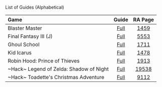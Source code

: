 List of Guides (Alphabetical)

|Game|Guide|RA Page|
|:--|:--:|:--:|
|Blaster Master | [Full](Blaster-Master-(NES)) | [1459](https://retroachievements.org/game/1459)|
|Final Fantasy III (J) | [Full](Final-Fantasy-III-(J)-(NES)) | [5553](https://retroachievements.org/game/5553)|
|Ghoul School | [Full](Ghoul-School-(NES)) | [1711](https://retroachievements.org/game/1711)|
|Kid Icarus | [Full](Kid-Icarus-(NES)) | [1478](https://retroachievements.org/game/1478)|
|Robin Hood: Prince of Thieves | [Full](Robin-Hood-Prince-of-Thieves-(NES)) | [1913](https://retroachievements.org/game/1913)|
|\~Hack\~ Legend of Zelda: Shadow of Night | [Full](https://github.com/RetroAchievements/guides/wiki/~Hack~-The-Legend-of-Zelda:-Shadow-of-Night-(NES)) | [19538](https://retroachievements.org/game/19538)|
|\~Hack\~ Toadette's Christmas Adventure | [Full](Toadettes-Christmas-Adventure-(Hack)-(NES)) | [9112](https://retroachievements.org/game/9112)|
